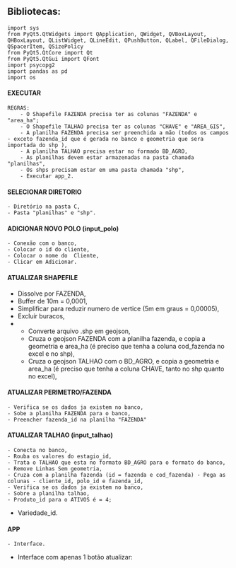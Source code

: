 ## Bibliotecas:
    import sys
    from PyQt5.QtWidgets import QApplication, QWidget, QVBoxLayout, QHBoxLayout, QListWidget, QLineEdit, QPushButton, QLabel, QFileDialog, QSpacerItem, QSizePolicy
    from PyQt5.QtCore import Qt
    from PyQt5.QtGui import QFont
    import psycopg2
    import pandas as pd
    import os

#### EXECUTAR
    REGRAS:
        - O Shapefile FAZENDA precisa ter as colunas "FAZENDA" e "area_ha";
        - O Shapefile TALHAO precisa ter as colunas "CHAVE" e "AREA_GIS",
        - A planilha FAZENDA precisa ser preenchida a mão (todos os campos - exceto fazenda_id que é gerada no banco e geometria que sera importada do shp ),
        - A planilha TALHAO precisa estar no formado BD_AGRO,
        - As planilhas devem estar armazenadas na pasta chamada "planilhas",
        - Os shps precisam estar em uma pasta chamada "shp",
        - Executar app_2.

#### SELECIONAR DIRETORIO
    - Diretório na pasta C,
    - Pasta "planilhas" e "shp".

#### ADICIONAR NOVO POLO (input_polo)
    - Conexão com o banco,
    - Colocar o id do cliente,
    - Colocar o nome do  Cliente,
    - Clicar em Adicionar.

#### ATUALIZAR SHAPEFILE
- Dissolve por FAZENDA,
- Buffer de 10m = 0,0001,
- Simplificar para reduzir numero de vertice (5m em graus = 0,00005),
- Excluir buracos,
- 
    - Converte arquivo .shp em geojson,
    - Cruza o geojson FAZENDA com a planilha fazenda, e copia a geometria e area_ha (é preciso que tenha a coluna cod_fazenda no excel e no shp),
    - Cruza o geojson TALHAO com o BD_AGRO, e copia a geometria e area_ha (é preciso que tenha a coluna CHAVE, tanto no shp quanto no excel),

#### ATUALIZAR PERIMETRO/FAZENDA
    - Verifica se os dados ja existem no banco,
    - Sobe a planilha FAZENDA para o banco,
    - Preencher fazenda_id na planilha "FAZENDA"

#### ATUALIZAR TALHAO (input_talhao)
    - Conecta no banco,
    - Rouba os valores do estagio_id,
    - Trata o TALHAO que esta no formato BD_AGRO para o formato do banco,
    - Remove Linhas Sem geometria,
    - Cruza com a planilha fazenda (id = fazenda e cod_fazenda) - Pega as colunas - cliente_id, polo_id e fazenda_id,
    - Verifica se os dados ja existem no banco,
    - Sobre a planilha talhao,
    - Produto_id para o ATIVOS é = 4;
- Variedade_id.


#### APP
    - Interface.

- Interface com apenas 1 botão atualizar:
